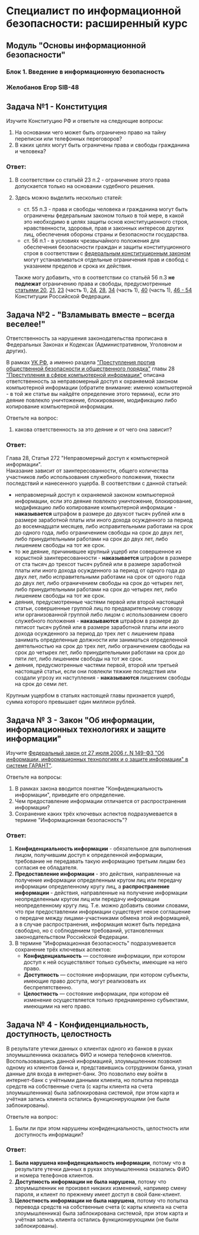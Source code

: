 # Специалист по информационной безопасности: расширенный курс
## Модуль "Основы информационной безопасности"
### Блок 1. Введение в информационную безопасность
### Желобанов Егор SIB-48

## Задача №1 - Конституция

Изучите Конституцию РФ и ответьте на следующие вопросы:

1.  На основании чего может быть ограничено право на тайну переписки или телефонных переговоров?
2.  В каких целях могут быть ограничены права и свободы гражданина и человека?

### Ответ:
1. В соответствии со статьёй 23 п.2 - ограничение этого права допускается только на основании судебного решения.
2. Здесь можно выделить несколько статей:
	* ст. 55 п.3 - права и свободы  человека и гражданина могут быть ограничены федеральным законом только в той мере, в какой это необходимо в целях защиты основ конституционного строя, нравственности, здоровья, прав и законных интересов других лиц, обеспечения обороны страны и безопасности государства.
	* ст. 56 п.1 - в условиях чрезвычайного положения для обеспечения безопасности граждан и защиты конституционного строя в соответствии с [федеральным конституционным законом](https://ivo.garant.ru/#/document/12123122/entry/300) могут устанавливаться отдельные ограничения прав и свобод с указанием пределов и срока их действия.  

	Также могу добавить, что в соответствии со статьёй 56 п.3 **не подлежат** ограничению права и свободы, предусмотренные [статьями 20](https://ivo.garant.ru/#/document/10103000/entry/20), [21](https://ivo.garant.ru/#/document/10103000/entry/21), [23](https://ivo.garant.ru/#/document/10103000/entry/23) (часть 1), [24](https://ivo.garant.ru/#/document/10103000/entry/24), [28](https://ivo.garant.ru/#/document/10103000/entry/28), [34](https://ivo.garant.ru/#/document/10103000/entry/34) (часть 1), [40](https://ivo.garant.ru/#/document/10103000/entry/40) (часть 1), [46 - 54](https://ivo.garant.ru/#/document/10103000/entry/46) Конституции Российской Федерации.

## Задача №2 - "Взламывать вместе – всегда веселее!"

Ответственность за нарушения законодательства прописана в Федеральных Законах и Кодексах (Административном, Уголовном и других).

В рамках  [УК РФ](https://base.garant.ru/10108000/), а именно раздела  ["Преступления против общественной безопасности и общественного порядка"](https://base.garant.ru/10108000/d67615e380180e02ecd5ecde81a784be/)  главы 28  ["Преступления в сфере компьютерной информации"](https://base.garant.ru/10108000/42bb11d7291ec544e2ec2604179c0da1/)  описана ответственность за неправомерный доступ к охраняемой законом компьютерной информации (обратите внимание: именно компьютерной - в той же статье вы найдёте определение этого термина), если это деяние повлекло уничтожение, блокирование, модификацию либо копирование компьютерной информации.

Ответьте на вопрос:

1.  какова ответственность за это деяние и от чего она зависит?

### Ответ:

Глава 28, Статья 272 "Неправомерный доступ к компьютерной информации".  
Наказание зависит от заинтересованности, общего количества участников либо использования служебного положения, тяжести последствий и нанесенного ущерба.
В соответствии с данной статьей:
* неправомерный доступ  к охраняемой законом компьютерной информации, если это деяние повлекло уничтожение, блокирование, модификацию либо копирование компьютерной информации - **наказывается** штрафом в размере до двухсот тысяч рублей или в размере заработной платы или иного дохода осужденного за период до восемнадцати месяцев, либо исправительными работами на срок до одного года, либо ограничением свободы на срок до двух лет, либо принудительными работами на срок до двух лет, либо лишением свободы на тот же срок.
* то же деяние, причинившее крупный ущерб или совершенное из корыстной заинтересованности - **наказывается** штрафом в размере от ста тысяч до трехсот тысяч рублей или в размере заработной платы или иного дохода осужденного за период от одного года до двух лет, либо исправительными работами на срок от одного года до двух лет, либо ограничением свободы на срок до четырех лет, либо принудительными работами на срок до четырех лет, либо лишением свободы на тот же срок.
* деяния, предусмотренные  частями первой или второй настоящей статьи, совершенные группой лиц по предварительному сговору или организованной группой либо лицом с использованием своего служебного положения - **наказываются** штрафом в размере до пятисот тысяч рублей или в размере заработной платы или иного дохода осужденного за период до трех лет с лишением права занимать определенные должности или заниматься определенной деятельностью на срок до трех лет, либо ограничением свободы на срок до четырех лет, либо принудительными работами на срок до пяти лет, либо лишением свободы на тот же срок.
* деяния, предусмотренные частями первой, второй или третьей настоящей статьи, если они повлекли тяжкие последствия или создали угрозу их наступления - **наказываются** лишением свободы на срок до семи лет.

Крупным ущербом в статьях настоящей главы признается ущерб, сумма которого превышает один миллион рублей.

## Задача № 3 - Закон "Об информации, информационных технологиях и защите информации"

Изучите  [Федеральный закон от 27 июля 2006 г. N 149-ФЗ "Об информации, информационных технологиях и о защите информации" в системе ГАРАНТ"](https://base.garant.ru/12148555/).

Ответьте на вопросы:

1.  В рамках закона вводится понятие "Конфиденциальность информации", приведите его определение.
2.  Чем предоставление информации отличается от распространения информации?
3.  Сохранение каких трёх ключевых аспектов подразумевается в термине "Информационная безопасность"?

### Ответ:

1. **Конфиденциальность  информации** - обязательное для выполнения лицом, получившим доступ к определенной информации, требование не передавать такую информацию третьим лицам без согласия ее обладателя.
2. **Предоставление информации** - это действия, направленные на получение информации определенным кругом лиц или передачу информации определенному кругу лиц, а **распространение информации** - действия, направленные на получение информации неопределенным кругом лиц или передачу информации неопределенному кругу лиц. Т.е. можно добавить своими словами, что при предоставлении информации существует некое соглашение о передаче между лицами-участниками обмена этой информацией, а в случае распространения, информация может быть передана свободно, но с соблюдением требований, установленных законодательством Российской Федерации.
3. В термине "Информационная безопасность" подразумевается сохранение трёх ключевых аспектов:
	* **Конфиденциальность** — состояние информации, при котором доступ к ней осуществляют только субъекты, имеющие на него право.
	* **Доступность** — состояние информации, при котором субъекты, имеющие право доступа, могут реализовать их беспрепятственно.
	* **Целостность** — состояние информации, при котором её изменение осуществляется только преднамеренно субъектами, имеющими на него право.

## Задача № 4 - Конфиденциальность, доступность, целостность

В результате утечки данных о клиентах одного из банков в руках злоумышленника оказались ФИО и номера телефонов клиентов. Воспользовавшись данной информацией, злоумышленник позвонил одному из клиентов банка и, представившись сотрудником банка, узнал данные для входа в интернет-банк. Это позволило ему войти в интернет-банк с учётными данными клиента, но попытка перевода средств на собственные счета (с карты клиента на счета злоумышленника) была заблокирована системой, при этом карта и учётная запись клиента остались функционирующими (не были заблокированы).

Ответьте на вопрос:

1.  Были ли при этом нарушены конфиденциальность, целостность или доступность информации?

### Ответ:

1. **Была нарушена конфиденциальность информации**, потому что в результате утечки данных в руках злоумышленника оказались ФИО и номера телефонов клиентов.
2. **Доступность информации не была нарушена**, потому что злоумышленник не произвел никаких изменений, например смену пароля, и клиент по прежнему имеет доступ в свой банк-клиент.
3. **Целостность информации не была нарушена**, потому что попытка перевода средств на собственные счета (с карты клиента на счета злоумышленника) была заблокирована системой, при этом карта и учётная запись клиента остались функционирующими (не были заблокированы).
